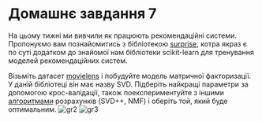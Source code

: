# Домашнє завдання 7


На цьому тижні ми вивчили як працюють рекомендаційні системи. Пропонуємо вам познайомитись з бібліотекою [surprise](https://surpriselib.com/), котра якраз є по суті додатком до знайомої нам бібліотеки scikit-learn для тренування моделей рекомендаційних систем.


Візьміть датасет [movielens](https://surprise.readthedocs.io/en/stable/dataset.html) і побудуйте модель матричної факторизації. У даній бібліотеці він має назву SVD. Підберіть найкращі параметри за допомогою крос-валідації, також поекспериментуйте з іншими [алгоритмами](https://surprise.readthedocs.io/en/stable/prediction_algorithms_package.html) розрахунків (SVD++, NMF) і оберіть той, який буде оптимальним.
![gr2](https://github.com/RostislavB74/DS_HW7/assets/132708200/cd34e485-9649-438e-97b6-fcadf0ecfb0f)
![gr3](https://github.com/RostislavB74/DS_HW7/assets/132708200/cac318a7-a3fa-4cae-b7e4-17eaeae48338)




